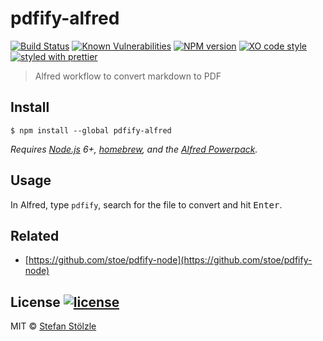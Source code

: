 # pdfify-alfred
[![Build Status](https://travis-ci.org/stoe/pdfify-alfred.svg?branch=master)](https://travis-ci.org/stoe/pdfify-alfred) [![Known Vulnerabilities](https://snyk.io/test/github/stoe/pdfify-alfred/badge.svg)](https://snyk.io/test/github/stoe/pdfify-alfred) [![NPM version](https://img.shields.io/npm/v/pdfify-alfred.svg)](https://www.npmjs.com/package/pdfify-alfred) [![XO code style](https://img.shields.io/badge/code_style-XO-5ed9c7.svg)](https://github.com/sindresorhus/xo) [![styled with prettier](https://img.shields.io/badge/styled_with-prettier-ff69b4.svg)](https://github.com/prettier/prettier)

> Alfred workflow to convert markdown to PDF


## Install

```
$ npm install --global pdfify-alfred
```

*Requires [Node.js](https://nodejs.org) 6+, [homebrew](https://brew.sh/), and the [Alfred Powerpack](https://www.alfredapp.com/powerpack/).*


## Usage

In Alfred, type `pdfify`, search for the file to convert and hit <kbd>Enter</kbd>.


## Related
- [https://github.com/stoe/pdfify-node](https://github.com/stoe/pdfify-node)


## License [![license](https://img.shields.io/github/license/stoe/pdfify-alfred.svg)](https://github.com/stoe/pdfify-alfred/blob/master/license)
MIT © [Stefan Stölzle](https://github.com/stoe)
